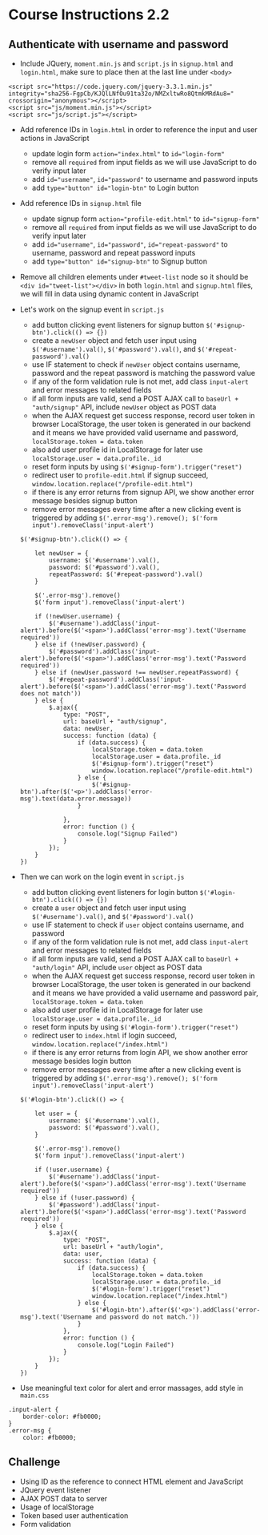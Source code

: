 # Course Instructions 2.2
## Authenticate with username and password

* Include JQuery, `moment.min.js` and `script.js` in `signup.html` and `login.html`, make sure to place then at the last line under `<body>`
```
<script src="https://code.jquery.com/jquery-3.3.1.min.js" integrity="sha256-FgpCb/KJQlLNfOu91ta32o/NMZxltwRo8QtmkMRdAu8=" crossorigin="anonymous"></script>
<script src="js/moment.min.js"></script>
<script src="js/script.js"></script>
```

* Add reference IDs in `login.html` in order to reference the input and user actions in JavaScript
    * update login form `action="index.html"` to `id="login-form"`
    * remove all `required` from input fields as we will use JavaScript to do verify input later
    * add `id="username"`, `id="password"` to username and password inputs
    * add `type="button" id="login-btn"` to Login button

* Add reference IDs in `signup.html` file
    * update signup form `action="profile-edit.html"` to `id="signup-form"`
    * remove all `required` from input fields as we will use JavaScript to do verify input later
    * add `id="username"`, `id="password"`, `id="repeat-password"` to username, password and repeat password inputs
    * add `type="button" id="signup-btn"` to Signup button

* Remove all children elements under `#tweet-list` node so it should be `<div id="tweet-list"></div>` in both `login.html` and `signup.html` files, we will fill in data using dynamic content in JavaScript

* Let's work on the signup event in `script.js`
    * add button clicking event listeners for signup button `$('#signup-btn').click(() => {})`
    * create a `newUser` object and fetch user input using `$('#username').val()`, `$('#password').val()`, and `$('#repeat-password').val()`
    * use IF statement to check if `newUser` object contains username, password and the repeat password is matching the password value
    * if any of the form validation rule is not met, add class `input-alert` and error messages to related fields
    * if all form inputs are valid, send a POST AJAX call to `baseUrl + "auth/signup"` API, include `newUser` object as POST data
    * when the AJAX request get success response, record user token in browser LocalStorage, the user token is generated in our backend and it means we have provided valid username and password, `localStorage.token = data.token`
    * also add user profile id in LocalStorage for later use `localStorage.user = data.profile._id`
    * reset form inputs by using `$('#signup-form').trigger("reset")`
    * redirect user to `profile-edit.html` if signup succeed, `window.location.replace("/profile-edit.html")`
    * if there is any error returns from signup API, we show another error message besides signup button
    * remove error messages every time after a new clicking event is triggered by adding `$('.error-msg').remove(); $('form input').removeClass('input-alert')`
    ```
    $('#signup-btn').click(() => {

        let newUser = {
            username: $('#username').val(),
            password: $('#password').val(),
            repeatPassword: $('#repeat-password').val()
        }

        $('.error-msg').remove()
        $('form input').removeClass('input-alert')

        if (!newUser.username) {
            $('#username').addClass('input-alert').before($('<span>').addClass('error-msg').text('Username required'))
        } else if (!newUser.password) {
            $('#password').addClass('input-alert').before($('<span>').addClass('error-msg').text('Password required'))
        } else if (newUser.password !== newUser.repeatPassword) {
            $('#repeat-password').addClass('input-alert').before($('<span>').addClass('error-msg').text('Password does not match'))
        } else {
            $.ajax({
                type: "POST",
                url: baseUrl + "auth/signup",
                data: newUser,
                success: function (data) {
                    if (data.success) {
                        localStorage.token = data.token
                        localStorage.user = data.profile._id
                        $('#signup-form').trigger("reset")
                        window.location.replace("/profile-edit.html")
                    } else {
                        $('#signup-btn').after($('<p>').addClass('error-msg').text(data.error.message))
                    }
                    
                },
                error: function () {
                    console.log("Signup Failed")
                }
            });
        }
    })
    ```

* Then we can work on the login event in `script.js`
    * add button clicking event listeners for login button `$('#login-btn').click(() => {})`
    * create a `user` object and fetch user input using `$('#username').val()`, and `$('#password').val()`
    * use IF statement to check if `user` object contains username, and password
    * if any of the form validation rule is not met, add class `input-alert` and error messages to related fields
    * if all form inputs are valid, send a POST AJAX call to `baseUrl + "auth/login"` API, include `user` object as POST data
    * when the AJAX request get success response, record user token in browser LocalStorage, the user token is generated in our backend and it means we have provided a valid username and password pair, `localStorage.token = data.token`
    * also add user profile id in LocalStorage for later use `localStorage.user = data.profile._id`
    * reset form inputs by using `$('#login-form').trigger("reset")`
    * redirect user to `index.html` if login succeed, `window.location.replace("/index.html")`
    * if there is any error returns from login API, we show another error message besides login button
    * remove error messages every time after a new clicking event is triggered by adding `$('.error-msg').remove(); $('form input').removeClass('input-alert')`
    ```
    $('#login-btn').click(() => {

        let user = {
            username: $('#username').val(),
            password: $('#password').val(),
        }

        $('.error-msg').remove()
        $('form input').removeClass('input-alert')

        if (!user.username) {
            $('#username').addClass('input-alert').before($('<span>').addClass('error-msg').text('Username required'))
        } else if (!user.password) {
            $('#password').addClass('input-alert').before($('<span>').addClass('error-msg').text('Password required'))
        } else {
            $.ajax({
                type: "POST",
                url: baseUrl + "auth/login",
                data: user,
                success: function (data) {
                    if (data.success) {
                        localStorage.token = data.token
                        localStorage.user = data.profile._id
                        $('#login-form').trigger("reset")
                        window.location.replace("/index.html")
                    } else {
                        $('#login-btn').after($('<p>').addClass('error-msg').text('Username and password do not match.'))
                    }
                },
                error: function () {
                    console.log("Login Failed")
                }
            });
        }
    })
    ```

* Use meaningful text color for alert and error massages, add style in `main.css`
```
.input-alert {
    border-color: #fb0000;
}
.error-msg {
    color: #fb0000;
```

## Challenge
* Using ID as the reference to connect HTML element and JavaScript
* JQuery event listener
* AJAX POST data to server
* Usage of localStorage
* Token based user authentication
* Form validation
